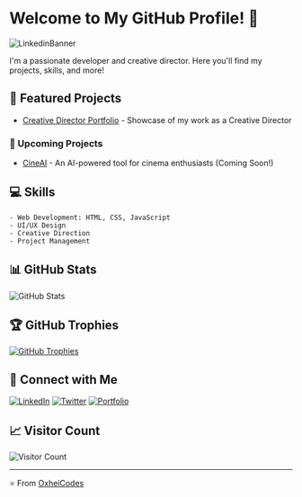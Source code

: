 # Welcome to My GitHub Profile! 👋

![LinkedinBanner](https://github.com/OxheiCodes/OxheiCodes/assets/162317835/d5432818-de78-4407-82e7-f0a60c7e9579)

I'm a passionate developer and creative director. Here you'll find my projects, skills, and more!

## 🚀 Featured Projects

- [Creative Director Portfolio](https://ahmarap.netlify.app/) - Showcase of my work as a Creative Director

### 🔮 Upcoming Projects

- [CineAI](https://github.com/OxheiCodes/CineAi) - An AI-powered tool for cinema enthusiasts (Coming Soon!)

## 💻 Skills

```
- Web Development: HTML, CSS, JavaScript
- UI/UX Design
- Creative Direction
- Project Management
```

## 📊 GitHub Stats

![GitHub Stats](https://github-readme-stats.vercel.app/api?username=OxheiCodes&show_icons=true&theme=radical)

## 🏆 GitHub Trophies

[![GitHub Trophies](https://github-profile-trophy.vercel.app/?username=OxheiCodes&theme=tokyonight)](https://github.com/ryo-ma/github-profile-trophy)

## 📱 Connect with Me

[![LinkedIn](https://img.shields.io/badge/LinkedIn-0077B5?style=for-the-badge&logo=linkedin&logoColor=white)](https://www.linkedin.com/in/oxheii/)
[![Twitter](https://img.shields.io/badge/Twitter-1DA1F2?style=for-the-badge&logo=twitter&logoColor=white)](https://twitter.com/your_twitter_handle)
[![Portfolio](https://img.shields.io/badge/Portfolio-FF7139?style=for-the-badge&logo=About.me&logoColor=white)](https://ahmarap.netlify.app/)

## 📈 Visitor Count

![Visitor Count](https://profile-counter.glitch.me/OxheiCodes/count.svg)

---

⭐️ From [OxheiCodes](https://github.com/OxheiCodes)
